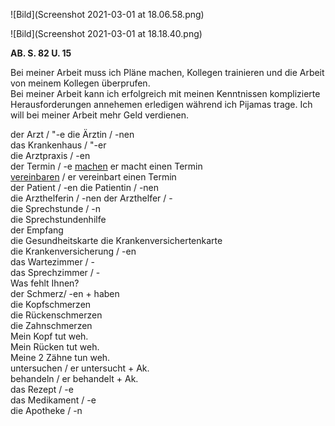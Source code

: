 ![Bild](Screenshot 2021-03-01 at 18.06.58.png)

![Bild](Screenshot 2021-03-01 at 18.18.40.png)

**AB. S. 82 U. 15**  

Bei meiner Arbeit muss ich Pläne machen, Kollegen trainieren und die Arbeit von meinem Kollegen überprufen.  
Bei meiner Arbeit kann ich erfolgreich mit meinen Kenntnissen komplizierte Herausforderungen annehemen erledigen während ich Pijamas trage.
Ich will bei meiner Arbeit mehr Geld verdienen. 

der Arzt / "-e		die Ärztin / -nen  
das Krankenhaus / "-er  
die Arztpraxis / -en  
der Termin / -e 		<u>machen</u> er macht einen Termin  
								<u>vereinbaren</u> / er vereinbart einen Termin  
der Patient / -en			die Patientin / -nen  
die Arzthelferin / -nen 	der Arzthelfer / -  
die Sprechstunde / -n  
die Sprechstundenhilfe   
der Empfang  
die Gesundheitskarte  	die Krankenversichertenkarte  
die Krankenversicherung / -en  
das Wartezimmer / -  
das Sprechzimmer / -  
Was fehlt Ihnen?  
der Schmerz/ -en + haben  
												die Kopfschmerzen  
												die Rückenschmerzen  
												die Zahnschmerzen  
Mein Kopf tut weh.  
Mein Rücken tut weh.  
Meine 2 Zähne tun weh.  
untersuchen / er untersucht + Ak.  
behandeln / er behandelt + Ak.  
das Rezept / -e  
das Medikament / -e  
die Apotheke / -n 

